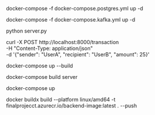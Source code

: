 docker-compose -f docker-compose.postgres.yml up -d

docker-compose -f docker-compose.kafka.yml up -d

python server.py


curl -X POST http://localhost:8000/transaction \
  -H "Content-Type: application/json" \
  -d '{"sender": "UserA", "recipient": "UserB", "amount": 25}'


docker-compose up --build

docker-compose build server

docker-compose up


docker buildx build --platform linux/amd64 -t finalprojecct.azurecr.io/backend-image:latest . --push 